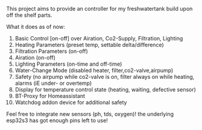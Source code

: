 This project aims to provide an controller for my freshwatertank build upon off the shelf parts.

What it does as of now:

1) Basic Control [on-off] over Airation, Co2-Supply, Filtration, Lighting
2) Heating Parameters (preset temp, settable delta/difference)
3) Filtration Parameters (on-off)
4) Airation (on-off)
5) Lighting Parameters (on-time and off-time)
6) Water-Change Mode (disabled heater, filter,co2-valve,airpump)
7) Safety (no airpump while co2-valve is on, filter always on while heating, alarms (iE under- or overtemp)
8) Display for temperature control state (heating, waiting, defective sensor)
9) BT-Proxy for Homeassistant
10) Watchdog addon device for additional safety

Feel free to integrate new sensors (ph, tds, oxygen)! the underlying esp32s3 has got enough pins left to use!

